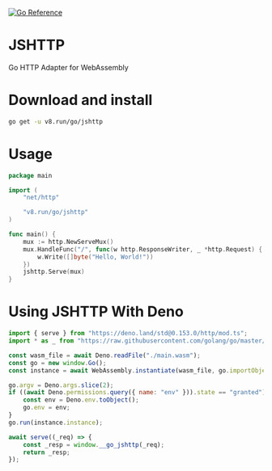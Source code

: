 [![Go Reference](https://img.shields.io/badge/go-reference-%23007d9c?style=for-the-badge&logo=go)](https://pkg.go.dev/v8.run/go/jshttp)

# JSHTTP
Go HTTP Adapter for WebAssembly

# Download and install
```bash
go get -u v8.run/go/jshttp
```

# Usage
```go
package main

import (
	"net/http"

	"v8.run/go/jshttp"
)

func main() {
	mux := http.NewServeMux()
	mux.HandleFunc("/", func(w http.ResponseWriter, _ *http.Request) {
		w.Write([]byte("Hello, World!"))
	})
	jshttp.Serve(mux)
}
```

# Using JSHTTP With Deno

```js
import { serve } from "https://deno.land/std@0.153.0/http/mod.ts";
import * as _ from "https://raw.githubusercontent.com/golang/go/master/misc/wasm/wasm_exec.js";

const wasm_file = await Deno.readFile("./main.wasm");
const go = new window.Go();
const instance = await WebAssembly.instantiate(wasm_file, go.importObject);

go.argv = Deno.args.slice(2);
if ((await Deno.permissions.query({ name: "env" })).state == "granted") {
    const env = Deno.env.toObject();
    go.env = env;
}
go.run(instance.instance);

await serve((_req) => {
    const _resp = window.__go_jshttp(_req);
    return _resp;
});
```
